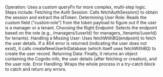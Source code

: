 Operation:
Uses a custom queryFn for more complex, multi-step logic.
Steps include:
Fetching the Auth Session:
Calls fetchAuthSession() to obtain the session and extract the idToken.
Determining User Role:
Reads the custom field ("custom:role") from the token payload to figure out if the user is a manager or a tenant.
Choosing the Right Endpoint:
Selects the endpoint based on the role (e.g., /managers/{userId} for managers, /tenants/{userId} for tenants).
Handling a Missing User:
Uses fetchWithBQ(endpoint) to fetch the user details.
If a 404 error is returned (indicating the user does not exist), it calls createNewUserInDatabase (which itself uses fetchWithBQ) to create the user record.
Returning Data:
Finally, it returns an object containing the Cognito info, the user details (after fetching or creation), and the user role.
Error Handling:
Wraps the whole process in a try-catch block to catch and return any errors.
